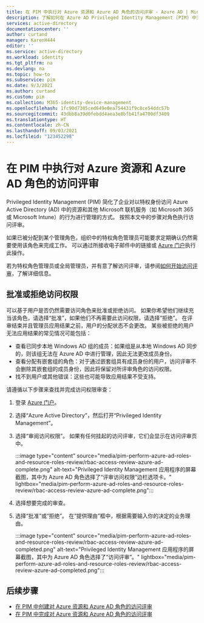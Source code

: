 ```yaml
---
title: 在 PIM 中执行对 Azure 资源和 Azure AD 角色的访问评审 - Azure AD | Microsoft Docs
description: 了解如何在 Azure AD Privileged Identity Management (PIM) 中对 Azure 资源和 Azure AD 角色执行访问评审。
services: active-directory
documentationcenter: ''
author: curtand
manager: KarenH444
editor: ''
ms.service: active-directory
ms.workload: identity
ms.tgt_pltfrm: na
ms.devlang: na
ms.topic: how-to
ms.subservice: pim
ms.date: 9/3/2021
ms.author: curtand
ms.custom: pim
ms.collection: M365-identity-device-management
ms.openlocfilehash: 1fc90d7305ced649e0ea754431f9c8ce54ddc57b
ms.sourcegitcommit: 43dbb8a39d0febdd4aea3e8bfb41fa4700df3409
ms.translationtype: HT
ms.contentlocale: zh-CN
ms.lasthandoff: 09/03/2021
ms.locfileid: "123452298"
---
```

# <a name="perform-an-access-review-of-azure-resource-and-azure-ad-roles-in-pim"></a>在 PIM 中执行对 Azure 资源和 Azure AD 角色的访问评审

Privileged Identity Management (PIM) 简化了企业对以特权身份访问 Azure Active Directory (AD) 中的资源和其他 Microsoft 联机服务（如 Microsoft 365 或 Microsoft Intune）的行为进行管理的方式。 按照本文中的步骤对角色执行访问评审。

如果已被分配到某个管理角色，组织中的特权角色管理员可能要求定期确认仍然需要使用该角色来完成工作。 可以通过所接收电子邮件中的链接或 [Azure 门户](https://portal.azure.com)执行此操作。

若为特权角色管理员或全局管理员，并有意了解访问评审，请参阅[如何开始访问评审](pim-create-azure-ad-roles-and-resource-roles-review.md)，了解详细信息。

## <a name="approve-or-deny-access"></a>批准或拒绝访问权限

可以基于用户是否仍然需要访问角色来批准或拒绝访问。 如果你希望他们继续充当该角色，请选择“批准”，如果他们不再需要此访问权限，请选择“拒绝”。 在评审结束并且管理员应用结果之前，用户的分配状态不会更改。 某些被拒绝的用户无法应用结果的常见情况可能包括：

- 查看已同步本地 Windows AD 组的成员：如果组是从本地 Windows AD 同步的，则该组无法在 Azure AD 中进行管理，因此无法更改成员身份。
- 查看分配有嵌套组的角色：对于通过嵌套组具有成员身份的用户，访问评审不会删除其嵌套组的成员身份，因此将保留对所评审角色的访问权限。
- 找不到用户或其他错误：这些也可能导致应用结果不受支持。

请遵循以下步骤来查找并完成访问权限审查：

1. 登录 [Azure 门户](https://portal.azure.com/)。
1. 选择“Azure Active Directory”，然后打开“Privileged Identity Management”。
1. 选择“审阅访问权限”。 如果有任何挂起的访问评审，它们会显示在访问评审页中。

    :::image type="content" source="media/pim-perform-azure-ad-roles-and-resource-roles-review/rbac-access-review-azure-ad-complete.png" alt-text="Privileged Identity Management 应用程序的屏幕截图，其中为 Azure AD 角色选择了“评审访问权限”边栏选项卡。" lightbox="media/pim-perform-azure-ad-roles-and-resource-roles-review/rbac-access-review-azure-ad-complete.png":::

1. 选择想要完成的审查。
1. 选择“批准”或“拒绝”。  在“提供理由”框中，根据需要输入你的决定的业务理由。

    :::image type="content" source="media/pim-perform-azure-ad-roles-and-resource-roles-review/rbac-access-review-azure-ad-completed.png" alt-text="Privileged Identity Management 应用程序的屏幕截图，其中为 Azure AD 角色选择了“访问评审”。" lightbox="media/pim-perform-azure-ad-roles-and-resource-roles-review/rbac-access-review-azure-ad-completed.png":::

## <a name="next-steps"></a>后续步骤

- [在 PIM 中创建对 Azure 资源和 Azure AD 角色的访问评审](pim-create-azure-ad-roles-and-resource-roles-review.md)
- [在 PIM 中完成对 Azure 资源和 Azure AD 角色的访问评审](pim-complete-azure-ad-roles-and-resource-roles-review.md)
